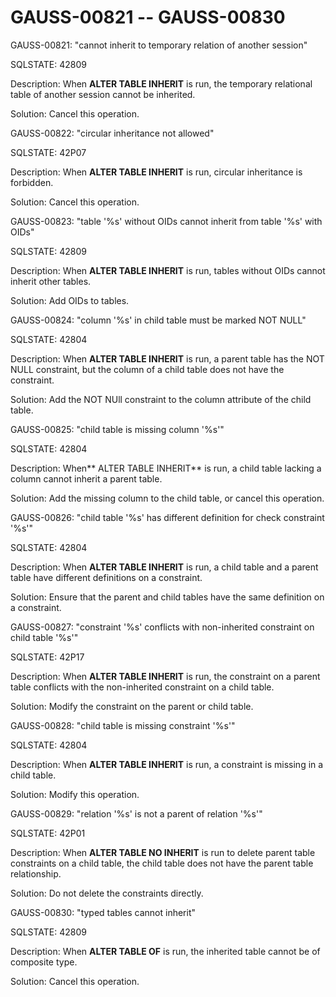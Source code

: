 # GAUSS-00821 -- GAUSS-00830<a name="EN-US_TOPIC_0302073554"></a>

GAUSS-00821: "cannot inherit to temporary relation of another session"

SQLSTATE: 42809

Description: When  **ALTER TABLE INHERIT**  is run, the temporary relational table of another session cannot be inherited.

Solution: Cancel this operation.

GAUSS-00822: "circular inheritance not allowed"

SQLSTATE: 42P07

Description: When  **ALTER TABLE INHERIT**  is run, circular inheritance is forbidden.

Solution: Cancel this operation.

GAUSS-00823: "table '%s' without OIDs cannot inherit from table '%s' with OIDs"

SQLSTATE: 42809

Description: When  **ALTER TABLE INHERIT**  is run, tables without OIDs cannot inherit other tables.

Solution: Add OIDs to tables.

GAUSS-00824: "column '%s' in child table must be marked NOT NULL"

SQLSTATE: 42804

Description: When  **ALTER TABLE INHERIT**  is run, a parent table has the NOT NULL constraint, but the column of a child table does not have the constraint.

Solution: Add the NOT NUll constraint to the column attribute of the child table.

GAUSS-00825: "child table is missing column '%s'"

SQLSTATE: 42804

Description: When** ALTER TABLE INHERIT**  is run, a child table lacking a column cannot inherit a parent table.

Solution: Add the missing column to the child table, or cancel this operation.

GAUSS-00826: "child table '%s' has different definition for check constraint '%s'"

SQLSTATE: 42804

Description: When  **ALTER TABLE INHERIT**  is run, a child table and a parent table have different definitions on a constraint.

Solution: Ensure that the parent and child tables have the same definition on a constraint.

GAUSS-00827: "constraint '%s' conflicts with non-inherited constraint on child table '%s'"

SQLSTATE: 42P17

Description: When  **ALTER TABLE INHERIT**  is run, the constraint on a parent table conflicts with the non-inherited constraint on a child table.

Solution: Modify the constraint on the parent or child table.

GAUSS-00828: "child table is missing constraint '%s'"

SQLSTATE: 42804

Description: When  **ALTER TABLE INHERIT**  is run, a constraint is missing in a child table.

Solution: Modify this operation.

GAUSS-00829: "relation '%s' is not a parent of relation '%s'"

SQLSTATE: 42P01

Description: When  **ALTER TABLE NO INHERIT**  is run to delete parent table constraints on a child table, the child table does not have the parent table relationship.

Solution: Do not delete the constraints directly.

GAUSS-00830: "typed tables cannot inherit"

SQLSTATE: 42809

Description: When  **ALTER TABLE OF**  is run, the inherited table cannot be of composite type.

Solution: Cancel this operation.

